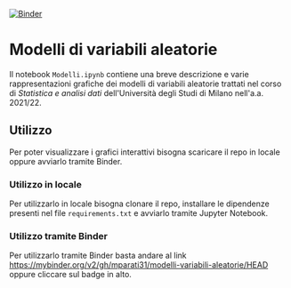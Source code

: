 [![Binder](https://mybinder.org/badge_logo.svg)](https://mybinder.org/v2/gh/mparati31/modelli-variabili-aleatorie/HEAD)

# Modelli di variabili aleatorie

Il notebook `Modelli.ipynb` contiene una breve descrizione e varie rappresentazioni grafiche dei modelli di variabili aleatorie trattati nel corso di *Statistica e analisi dati* dell'Università degli Studi di Milano nell'a.a. 2021/22.

## Utilizzo

Per poter visualizzare i grafici interattivi bisogna scaricare il repo in locale oppure avviarlo tramite Binder.

### Utilizzo in locale

Per utilizzarlo in locale bisogna clonare il repo, installare le dipendenze presenti nel file `requirements.txt` e avviarlo tramite Jupyter Notebook.

### Utilizzo tramite Binder

Per utilizzarlo tramite Binder basta andare al link https://mybinder.org/v2/gh/mparati31/modelli-variabili-aleatorie/HEAD oppure cliccare sul badge in alto.
